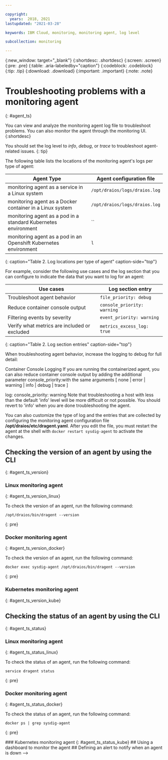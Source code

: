 ```yaml
---

copyright:
  years:  2018, 2021
lastupdated: "2021-03-28"

keywords: IBM Cloud, monitoring, monitoring agent, log level

subcollection: monitoring

---
```


{:new_window: target="_blank"}
{:shortdesc: .shortdesc}
{:screen: .screen}
{:pre: .pre}
{:table: .aria-labeledby="caption"}
{:codeblock: .codeblock}
{:tip: .tip}
{:download: .download}
{:important: .important}
{:note: .note}

# Troubleshooting problems with a monitoring agent
{: #agent_ts}

You can view and analyze the monitoring agent log file to troubleshoot problems. You can also monitor the agent through the monitoring UI.
{:shortdesc}



You should set the log level to *info*, *debug*, or *trace* to troubleshoot agent-related issues.
{: tip}


The following table lists the locations of the monitoring agent's logs per type of agent:

| Agent Type                                                    | Agent configuration file                  |
|---------------------------------------------------------------|-------------------------------------------|
| monitoring agent as a service in a Linux system                   | `/opt/draios/logs/draios.log`             |
| monitoring agent as a Docker container in a Linux system          | `/opt/draios/logs/draios.log`             |
| monitoring agent as a pod in a standard Kubernetes environment    | ``             |
| monitoring agent as a pod in an Openshift Kubernetes environment  | `l`             |
{: caption="Table 2. Log locations per type of agent" caption-side="top"} 


For example, consider the following use cases and the log section that you can configure to indicate the data that you want to log for an agent:

| Use cases                                     | Log section entry           |
|-----------------------------------------------|-----------------------------|
| Troubleshoot agent behavior                   | `file_priority: debug`      |
| Reduce container console output               | `console_priority: warning` |
| Filtering events by severity                  | `event_priority: warning`   |
| Verify what metrics are included or excluded  | `metrics_excess_log: true`  |
{: caption="Table 2. Log section entries" caption-side="top"} 



When troubleshooting agent behavior, increase the logging to debug for full detail:

Container Console Logging
If you are running the containerized agent, you can also reduce container console output by adding the additional parameter console_priority:with the same arguments [ none | error | warning | info | debug | trace ]

log:
  console_priority: warning
Note that troubleshooting a host with less than the default 'info' level will be more difficult or not possible. You should revert to 'info' when you are done troubleshooting the agent.





You can also customize the type of log and the entries that are collected by configuring the monitoring agent configuration file **/opt/draios/etc/dragent.yaml**. After you edit the file, you must restart the agent at the shell with `docker restart sysdig-agent` to activate the changes.



## Checking the version of an agent by using the CLI
{: #agent_ts_version}

### Linux monitoring agent
{: #agent_ts_version_linux}

To check the version of an agent, run the following command:

```
/opt/draios/bin/dragent --version
```
{: pre}



### Docker monitoring agent
{: #agent_ts_version_docker}

To check the version of an agent, run the following command:

```
docker exec sysdig-agent /opt/draios/bin/dragent --version
```
{: pre}


### Kubernetes monitoring agent
{: #agent_ts_version_kube}



## Checking the status of an agent by using the CLI
{: #agent_ts_status}

### Linux monitoring agent
{: #agent_ts_status_linux}

To check the status of an agent, run the following command:

```
service dragent status
```
{: pre}



### Docker monitoring agent
{: #agent_ts_status_docker}

To check the status of an agent, run the following command:

```
docker ps | grep sysdig-agent
```
{: pre}

<!-->
### Kubernetes monitoring agent
{: #agent_ts_status_kube}





## Using a dashboard to monitor the agent


## Defining an alert to notify when an agent is down
-->

